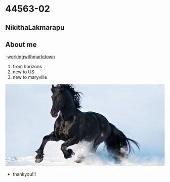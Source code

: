 # 44563-02
## NikithaLakmarapu
## About me

-[workingwithmarkdown](https://github.com/profcase/working-with-markdown)
1. from horizons
1. new to US
1. new to maryville

![love](love.jpg)
- thankyou!!!
